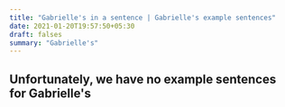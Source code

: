 ```yaml
---
title: "Gabrielle's in a sentence | Gabrielle's example sentences"
date: 2021-01-20T19:57:50+05:30
draft: falses
summary: "Gabrielle's"
---
```

## Unfortunately, we have no example sentences for Gabrielle's                 
